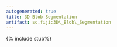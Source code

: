 ```yaml
---
autogenerated: true
title: 3D Blob Segmentation
artifact: sc.fiji:3D\_Blob\_Segmentation
---
```


{% include stub%}

